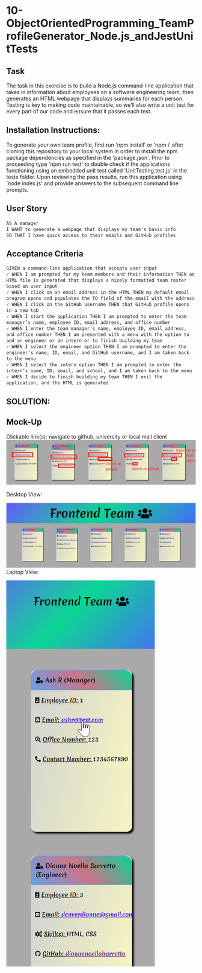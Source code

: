 # 10-ObjectOrientedProgramming_TeamProfileGenerator_Node.js_andJestUnitTests

## Task

The task in this exercise is to build a Node.js command-line application that takes in information about employees on a software engineering team, then generates an HTML webpage that displays summaries for each person. Testing is key to making code maintainable, so we’ll also write a unit test for every part of our code and ensure that it passes each test.

## Installation Instructions: 
To generate your own team profile, first run 'npm install' or 'npm i' after cloning this repository to your local system in order to install the npm package dependencies as specified in the 'package.json'. Prior to proceeding type 'npm run test' to double check if the applications functioning using an embedded unit test called 'UnitTesting.test.js' in the tests folder. Upon reviewing the pass results, run this application using 'node index.js' and provide answers to the subsequent command line prompts. 

## User Story

```
AS A manager
I WANT to generate a webpage that displays my team's basic info
SO THAT I have quick access to their emails and GitHub profiles
```

## Acceptance Criteria

```
GIVEN a command-line application that accepts user input
✓ WHEN I am prompted for my team members and their information THEN an HTML file is generated that displays a nicely formatted team roster based on user input
✓ WHEN I click on an email address in the HTML THEN my default email program opens and populates the TO field of the email with the address
✓ WHEN I click on the GitHub username THEN that GitHub profile opens in a new tab
✓ WHEN I start the application THEN I am prompted to enter the team manager’s name, employee ID, email address, and office number
✓ WHEN I enter the team manager’s name, employee ID, email address, and office number THEN I am presented with a menu with the option to add an engineer or an intern or to finish building my team
✓ WHEN I select the engineer option THEN I am prompted to enter the engineer’s name, ID, email, and GitHub username, and I am taken back to the menu
✓ WHEN I select the intern option THEN I am prompted to enter the intern’s name, ID, email, and school, and I am taken back to the menu
✓ WHEN I decide to finish building my team THEN I exit the application, and the HTML is generated
```

## SOLUTION:

## Mock-Up
Clickable link(s): navigate to github, university or local mail client
![Click](./supplemental/Click.png?raw=true "Click")


Desktop View:

![DesktopView](./supplemental/DesktopView.png?raw=true "DesktopView")
Laptop View:

![MobileView](./supplemental/MobileView.png?raw=true "MobileView")
